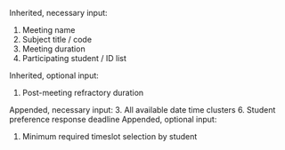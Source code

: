 Inherited, necessary input:
1. Meeting name
2. Subject title / code
3. Meeting duration
4. Participating student / ID list


Inherited, optional input:
1. Post-meeting refractory duration

Appended, necessary input:
3. All available date time clusters
6. Student preference response deadline
Appended, optional input:
1. Minimum required timeslot selection by student
